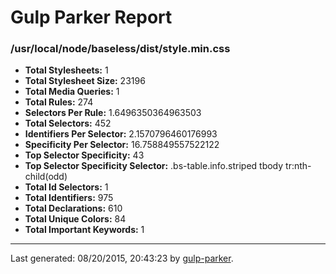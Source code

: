 # Gulp Parker Report


### /usr/local/node/baseless/dist/style.min.css

- **Total Stylesheets:** 1
- **Total Stylesheet Size:** 23196
- **Total Media Queries:** 1
- **Total Rules:** 274
- **Selectors Per Rule:** 1.6496350364963503
- **Total Selectors:** 452
- **Identifiers Per Selector:** 2.1570796460176993
- **Specificity Per Selector:** 16.758849557522122
- **Top Selector Specificity:** 43
- **Top Selector Specificity Selector:** .bs-table.info.striped tbody tr:nth-child(odd)
- **Total Id Selectors:** 1
- **Total Identifiers:** 975
- **Total Declarations:** 610
- **Total Unique Colors:** 84
- **Total Important Keywords:** 1

* * *

Last generated: 08/20/2015, 20:43:23 by [gulp-parker](https://github.com/PavelDemyanenko/gulp-parker).
